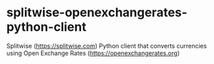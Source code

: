 # splitwise-openexchangerates-python-client
Splitwise (https://splitwise.com) Python client that converts currencies using Open Exchange Rates (https://openexchangerates.org)
